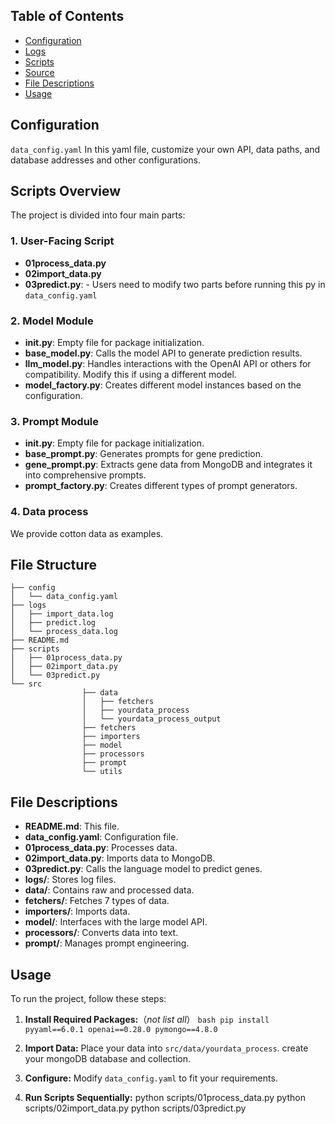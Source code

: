 
## Table of Contents
- [Configuration](#configuration)
- [Logs](#logs)
- [Scripts](#scripts)
- [Source](#source)
- [File Descriptions](#file-descriptions)
- [Usage](#usage)

## Configuration
`data_config.yaml` In this yaml file, customize your own API, data paths, and database addresses and other configurations.
## Scripts Overview
The project is divided into four main parts:

### 1. User-Facing Script
- **01process_data.py**
- **02import_data.py**
- **03predict.py**: 
        - Users need to modify two parts before running this py in `data_config.yaml`

### 2. Model Module
- **__init__.py**: Empty file for package initialization.
- **base_model.py**: Calls the model API to generate prediction results.
- **llm_model.py**: Handles interactions with the OpenAI API or others for compatibility. Modify this if using a different model.
- **model_factory.py**: Creates different model instances based on the configuration.

### 3. Prompt Module
- **__init__.py**: Empty file for package initialization.
- **base_prompt.py**: Generates prompts for gene prediction.
- **gene_prompt.py**: Extracts gene data from MongoDB and integrates it into comprehensive prompts.
- **prompt_factory.py**: Creates different types of prompt generators.

### 4. Data process
We provide cotton data as examples.

## File Structure

```
├── config
│   └── data_config.yaml
├── logs
│   ├── import_data.log
│   ├── predict.log
│   └── process_data.log
├── README.md
├── scripts
│   ├── 01process_data.py
│   ├── 02import_data.py
│   └── 03predict.py
└── src
                ├── data
                │   ├── fetchers
                │   ├── yourdata_process
                │   └── yourdata_process_output
                ├── fetchers
                ├── importers
                ├── model
                ├── processors
                ├── prompt
                └── utils
```

## File Descriptions
- **README.md**: This file.
- **data_config.yaml**: Configuration file.
- **01process_data.py**: Processes data.
- **02import_data.py**: Imports data to MongoDB.
- **03predict.py**: Calls the language model to predict genes.
- **logs/**: Stores log files.
- **data/**: Contains raw and processed data.
- **fetchers/**: Fetches 7 types of data.
- **importers/**: Imports data.
- **model/**: Interfaces with the large model API.
- **processors/**: Converts data into text.
- **prompt/**: Manages prompt engineering.

## Usage
To run the project, follow these steps:

1. **Install Required Packages:**（*not list all*）
                ```bash
                pip install pyyaml==6.0.1 openai==0.28.0 pymongo==4.8.0
                ```

2. **Import Data:**
                Place your data into `src/data/yourdata_process`.
                create your mongoDB database and collection.

3. **Configure:**
                Modify `data_config.yaml` to fit your requirements.

4. **Run Scripts Sequentially:**
                python scripts/01process_data.py
                python scripts/02import_data.py
                python scripts/03predict.py
